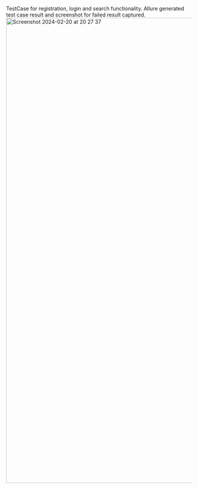 TestCase for registration, login and search functionality. Allure generated test case result and screenshot for failed result captured.
<img width="1262" alt="Screenshot 2024-02-20 at 20 27 37" src="https://github.com/GaniyuRem/AutomationStore_With_PageObjectModel_Python_Behave/assets/76560665/a170cbd8-03de-477a-8799-9706627d52c0">
